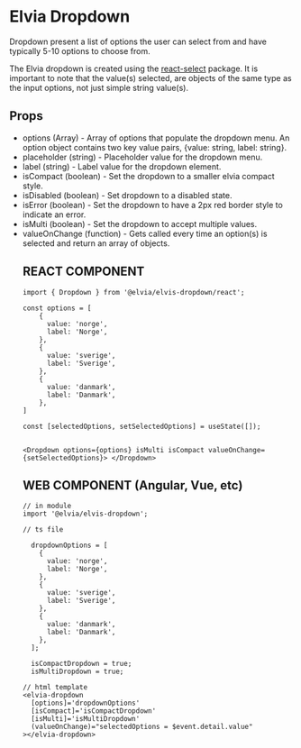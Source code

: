# Elvia Dropdown

Dropdown present a list of options the user can select from and have typically 5-10 options to choose from.

The Elvia dropdown is created using the [react-select](https://github.com/JedWatson/react-select) package. It
is important to note that the value(s) selected, are objects of the same type as the input options, not just
simple string value(s).

## Props

- options (Array<object>) - Array of options that populate the dropdown menu. An option object contains two
  key value pairs, {value: string, label: string}.
- placeholder (string) - Placeholder value for the dropdown menu.
- label (string) - Label value for the dropdown element.
- isCompact (boolean) - Set the dropdown to a smaller elvia compact style.
- isDisabled (boolean) - Set dropdown to a disabled state.
- isError (boolean) - Set the dropdown to have a 2px red border style to indicate an error.
- isMulti (boolean) - Set the dropdown to accept multiple values.
- valueOnChange (function) - Gets called every time an option(s) is selected and return an array of objects.

## REACT COMPONENT

```
import { Dropdown } from '@elvia/elvis-dropdown/react';

const options = [
    {
      value: 'norge',
      label: 'Norge',
    },
    {
      value: 'sverige',
      label: 'Sverige',
    },
    {
      value: 'danmark',
      label: 'Danmark',
    },
]

```

```
const [selectedOptions, setSelectedOptions] = useState([]);


<Dropdown options={options} isMulti isCompact valueOnChange={setSelectedOptions}> </Dropdown>
```

## WEB COMPONENT (Angular, Vue, etc)

```
// in module
import '@elvia/elvis-dropdown';
```

```
// ts file

  dropdownOptions = [
    {
      value: 'norge',
      label: 'Norge',
    },
    {
      value: 'sverige',
      label: 'Sverige',
    },
    {
      value: 'danmark',
      label: 'Danmark',
    },
  ];

  isCompactDropdown = true;
  isMultiDropdown = true;

// html template
<elvia-dropdown
  [options]='dropdownOptions'
  [isCompact]='isCompactDropdown'
  [isMulti]='isMultiDropdown'
  (valueOnChange)="selectedOptions = $event.detail.value"
></elvia-dropdown>
```
